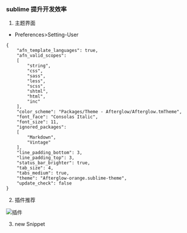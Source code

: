 ### sublime 提升开发效率

1. 主题界面
- Preferences>Setting-User
```
{
    "afn_template_languages": true,
    "afn_valid_scopes":
    [
        "string",
        "css",
        "sass",
        "less",
        "scss",
        "shtml",
        "html",
        "inc"
    ],
    "color_scheme": "Packages/Theme - Afterglow/Afterglow.tmTheme",
    "font_face": "Consolas Italic",
    "font_size": 11,
    "ignored_packages":
    [
        "Markdown",
        "Vintage"
    ],
    "line_padding_bottom": 3,
    "line_padding_top": 3,
    "status_bar_brighter": true,
    "tab_size": 4,
    "tabs_medium": true,
    "theme": "Afterglow-orange.sublime-theme",
    "update_check": false
}
```

2. 插件推荐

![插件](https://images-cdn.shimo.im/5PxTDWMwgLEXfp8u/image.png!thumbnail)

3. new Snippet